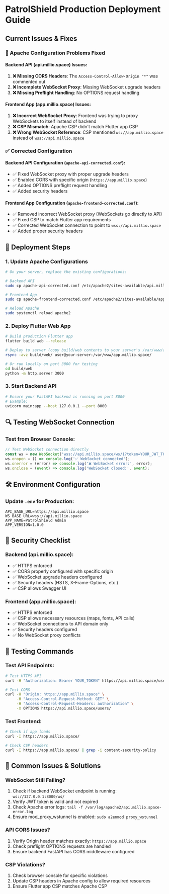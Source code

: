 # PatrolShield Production Deployment Guide

## Current Issues & Fixes

### 🔧 Apache Configuration Problems Fixed

#### Backend API (api.millio.space) Issues:
1. **❌ Missing CORS Headers**: The `Access-Control-Allow-Origin "*"` was commented out
2. **❌ Incomplete WebSocket Proxy**: Missing WebSocket upgrade headers
3. **❌ Missing Preflight Handling**: No OPTIONS request handling

#### Frontend App (app.millio.space) Issues:
1. **❌ Incorrect WebSocket Proxy**: Frontend was trying to proxy WebSockets to itself instead of backend
2. **❌ CSP Mismatch**: Apache CSP didn't match Flutter app CSP
3. **❌ Wrong WebSocket Reference**: CSP mentioned `ws://app.millio.space` instead of `wss://api.millio.space`

### ✅ Corrected Configuration

#### Backend API Configuration (`apache-api-corrected.conf`):
- ✅ Fixed WebSocket proxy with proper upgrade headers
- ✅ Enabled CORS with specific origin (`https://app.millio.space`)
- ✅ Added OPTIONS preflight request handling
- ✅ Added security headers

#### Frontend App Configuration (`apache-frontend-corrected.conf`):
- ✅ Removed incorrect WebSocket proxy (WebSockets go directly to API)
- ✅ Fixed CSP to match Flutter app requirements
- ✅ Corrected WebSocket connection to point to `wss://api.millio.space`
- ✅ Added proper security headers

## 🚀 Deployment Steps

### 1. Update Apache Configurations
```bash
# On your server, replace the existing configurations:

# Backend API
sudo cp apache-api-corrected.conf /etc/apache2/sites-available/api.millio.space.conf

# Frontend App  
sudo cp apache-frontend-corrected.conf /etc/apache2/sites-available/app.millio.space.conf

# Reload Apache
sudo systemctl reload apache2
```

### 2. Deploy Flutter Web App
```bash
# Build production Flutter app
flutter build web --release

# Deploy to server (copy build/web contents to your server's /var/www/app.millio.space/)
rsync -avz build/web/ user@your-server:/var/www/app.millio.space/

# Or run locally on port 3000 for testing
cd build/web
python -m http.server 3000
```

### 3. Start Backend API
```bash
# Ensure your FastAPI backend is running on port 8000
# Example:
uvicorn main:app --host 127.0.0.1 --port 8000
```

## 🔍 Testing WebSocket Connection

### Test from Browser Console:
```javascript
// Test WebSocket connection directly
const ws = new WebSocket('wss://api.millio.space/ws/1?token=YOUR_JWT_TOKEN');
ws.onopen = () => console.log('✅ WebSocket connected');
ws.onerror = (error) => console.log('❌ WebSocket error:', error);
ws.onclose = (event) => console.log('WebSocket closed:', event);
```

## 🛠️ Environment Configuration

### Update `.env` for Production:
```env
API_BASE_URL=https://api.millio.space
WS_BASE_URL=wss://api.millio.space
APP_NAME=PatrolShield Admin
APP_VERSION=1.0.0
```

## 🔐 Security Checklist

### Backend (api.millio.space):
- ✅ HTTPS enforced
- ✅ CORS properly configured with specific origin
- ✅ WebSocket upgrade headers configured  
- ✅ Security headers (HSTS, X-Frame-Options, etc.)
- ✅ CSP allows Swagger UI

### Frontend (app.millio.space):
- ✅ HTTPS enforced
- ✅ CSP allows necessary resources (maps, fonts, API calls)
- ✅ WebSocket connections to API domain only
- ✅ Security headers configured
- ✅ No WebSocket proxy conflicts

## 🧪 Testing Commands

### Test API Endpoints:
```bash
# Test HTTPS API
curl -H "Authorization: Bearer YOUR_TOKEN" https://api.millio.space/users/

# Test CORS
curl -H "Origin: https://app.millio.space" \
     -H "Access-Control-Request-Method: GET" \
     -H "Access-Control-Request-Headers: authorization" \
     -X OPTIONS https://api.millio.space/users/
```

### Test Frontend:
```bash
# Check if app loads
curl -I https://app.millio.space/

# Check CSP headers
curl -I https://app.millio.space/ | grep -i content-security-policy
```

## 🚨 Common Issues & Solutions

### WebSocket Still Failing?
1. Check if backend WebSocket endpoint is running: `ws://127.0.0.1:8000/ws/`
2. Verify JWT token is valid and not expired
3. Check Apache error logs: `tail -f /var/log/apache2/api.millio.space-error.log`
4. Ensure mod_proxy_wstunnel is enabled: `sudo a2enmod proxy_wstunnel`

### API CORS Issues?
1. Verify Origin header matches exactly: `https://app.millio.space`
2. Check preflight OPTIONS requests are handled
3. Ensure backend FastAPI has CORS middleware configured

### CSP Violations?
1. Check browser console for specific violations
2. Update CSP headers in Apache config to allow required resources
3. Ensure Flutter app CSP matches Apache CSP